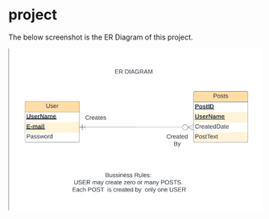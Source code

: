# project

The below screenshot is the ER Diagram of this project.

![Tux, ER diagram](/public/images/ER_diagram.png)
